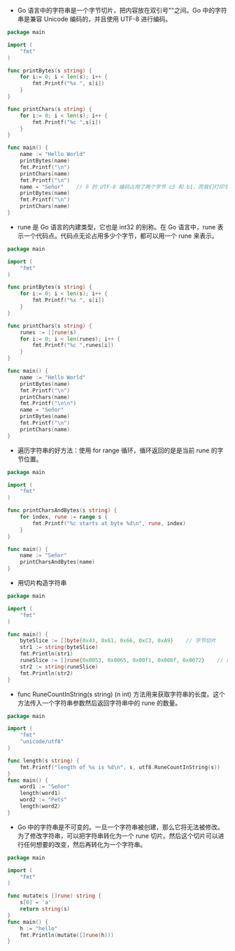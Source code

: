 * Go 语言中的字符串是一个字节切片，把内容放在双引号""之间。Go 中的字符串是兼容 Unicode 编码的，并且使用 UTF-8 进行编码。
```go
package main

import (
	"fmt"
)

func printBytes(s string) {
	for i:= 0; i < len(s); i++ {
		fmt.Printf("%x ", s[i])
	}
}

func printChars(s string) {
	for i:= 0; i < len(s); i++ {
		fmt.Printf("%c ",s[i])
	}
}

func main() {
	name := "Hello World"
	printBytes(name)
	fmt.Printf("\n")
	printChars(name)
	fmt.Printf("\n")
	name = "Señor"    // ñ 的 UTF-8 编码占用了两个字节 c3 和 b1，而我们打印字符时却假定每个字符的编码只会占用一个字节，这是错误的
	printBytes(name)
	fmt.Printf("\n")
	printChars(name)
}
```
* rune 是 Go 语言的内建类型，它也是 int32 的别称。在 Go 语言中，rune 表示一个代码点。代码点无论占用多少个字节，都可以用一个 rune 来表示。
```go
package main

import (
	"fmt"
)

func printBytes(s string) {
	for i:= 0; i < len(s); i++ {
		fmt.Printf("%x ", s[i])
	}
}

func printChars(s string) {
	runes := []rune(s)
	for i:= 0; i < len(runes); i++ {
		fmt.Printf("%c ",runes[i])
	}
}

func main() {
	name := "Hello World"
	printBytes(name)
	fmt.Printf("\n")
	printChars(name)
	fmt.Printf("\n\n")
	name = "Señor"
	printBytes(name)
	fmt.Printf("\n")
	printChars(name)
}
```
* 遍历字符串的好方法：使用 for range 循环，循环返回的是是当前 rune 的字节位置。
```go
package main

import (
	"fmt"
)

func printCharsAndBytes(s string) {
	for index, rune := range s {
		fmt.Printf("%c starts at byte %d\n", rune, index)
	}
}

func main() {
	name := "Señor"
	printCharsAndBytes(name)
}
```
* 用切片构造字符串
```go
package main

import (
	"fmt"
)

func main() {
	byteSlice := []byte{0x43, 0x61, 0x66, 0xC3, 0xA9}    // 字节切片
	str1 := string(byteSlice)
	fmt.Println(str1)
	runeSlice := []rune{0x0053, 0x0065, 0x00f1, 0x006f, 0x0072}    // rune 切片
	str2 := string(runeSlice)
	fmt.Println(str2)
}
```
* func RuneCountInString(s string) (n int) 方法用来获取字符串的长度。这个方法传入一个字符串参数然后返回字符串中的 rune 的数量。
```go
package main

import (
	"fmt"
	"unicode/utf8"
)

func length(s string) {
	fmt.Printf("length of %s is %d\n", s, utf8.RuneCountInString(s))
}
func main() {
	word1 := "Señor"
	length(word1)
	word2 := "Pets"
	length(word2)
}
```
* Go 中的字符串是不可变的。一旦一个字符串被创建，那么它将无法被修改。为了修改字符串，可以把字符串转化为一个 rune 切片。然后这个切片可以进行任何想要的改变，然后再转化为一个字符串。
```go
package main

import (
	"fmt"
)

func mutate(s []rune) string {
	s[0] = 'a'
	return string(s)
}
func main() {
	h := "hello"
	fmt.Println(mutate([]rune(h)))
}
```